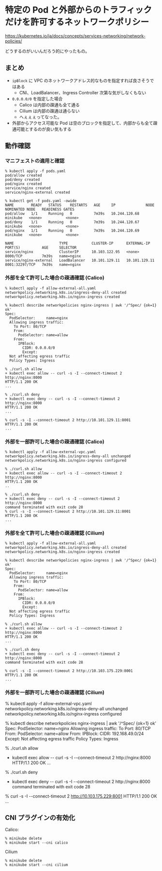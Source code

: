 # 特定の Pod と外部からのトラフィックだけを許可するネットワークポリシー

https://kubernetes.io/ja/docs/concepts/services-networking/network-policies/

どうするのがいいんだろう的にやったもの。

## まとめ

- `ipBlock` に VPC のネットワークアドレス的なものを指定すれば良さそうではある
  - CNI、LoadBalancer、Ingress Controller 次第な気がしなくもない
- `0.0.0.0/0` を指定した場合
   - Calico は内部の疎通も全て通る
   - Cilium は内部の疎通は通らない
   - へぇぇぇってなった。
- 外部からアクセス可能な Pod は空のブロックを指定して、内部からも全て疎通可能とするのが良い気もする

## 動作確認

### マニフェストの適用と確認

```console
% kubectl apply -f pods.yaml
pod/allow created
pod/deny created
pod/nginx created
service/nginx created
service/nginx-external created

% kubectl get -f pods.yaml -owide
NAME        READY   STATUS    RESTARTS   AGE     IP              NODE       NOMINATED NODE   READINESS GATES
pod/allow   1/1     Running   0          7m39s   10.244.120.68   minikube   <none>           <none>
pod/deny    1/1     Running   0          7m39s   10.244.120.67   minikube   <none>           <none>
pod/nginx   1/1     Running   0          7m39s   10.244.120.69   minikube   <none>           <none>

NAME                     TYPE           CLUSTER-IP      EXTERNAL-IP     PORT(S)          AGE     SELECTOR
service/nginx            ClusterIP      10.103.122.95   <none>          8000/TCP         7m39s   name=nginx
service/nginx-external   LoadBalancer   10.101.129.11   10.101.129.11   8001:32297/TCP   7m39s   name=nginx
```

### 外部を全て許可した場合の疎通確認 (Calico)

```console
% kubectl apply -f allow-external-all.yaml
networkpolicy.networking.k8s.io/ingress-deny-all created
networkpolicy.networking.k8s.io/nginx-ingress created

% kubectl describe networkpolicies nginx-ingress | awk '/^Spec/ {ok=1} ok'
Spec:
  PodSelector:     name=nginx
  Allowing ingress traffic:
    To Port: 80/TCP
    From:
      PodSelector: name=allow
    From:
      IPBlock:
        CIDR: 0.0.0.0/0
        Except:
  Not affecting egress traffic
  Policy Types: Ingress

% ./curl.sh allow
+ kubectl exec allow -- curl -s -I --connect-timeout 2 http://nginx:8000
HTTP/1.1 200 OK
...

% ./curl.sh deny
+ kubectl exec deny -- curl -s -I --connect-timeout 2 http://nginx:8000
HTTP/1.1 200 OK
...

% curl -s -I --connect-timeout 2 http://10.101.129.11:8001
HTTP/1.1 200 OK
...
```

### 外部を一部許可した場合の疎通確認 (Calico)

```console
% kubectl apply -f allow-external-vpc.yaml
networkpolicy.networking.k8s.io/ingress-deny-all unchanged
networkpolicy.networking.k8s.io/nginx-ingress configured

% ./curl.sh allow
+ kubectl exec allow -- curl -s -I --connect-timeout 2 http://nginx:8000
HTTP/1.1 200 OK
..

% ./curl.sh deny
+ kubectl exec deny -- curl -s -I --connect-timeout 2 http://nginx:8000
command terminated with exit code 28
% curl -s -I --connect-timeout 2 http://10.101.129.11:8001
HTTP/1.1 200 OK
...
```

### 外部を全て許可した場合の疎通確認 (Cilium)

```console
% kubectl apply -f allow-external-all.yaml
networkpolicy.networking.k8s.io/ingress-deny-all created
networkpolicy.networking.k8s.io/nginx-ingress created

% kubectl describe networkpolicies nginx-ingress | awk '/^Spec/ {ok=1} ok'
Spec:
  PodSelector:     name=nginx
  Allowing ingress traffic:
    To Port: 80/TCP
    From:
      PodSelector: name=allow
    From:
      IPBlock:
        CIDR: 0.0.0.0/0
        Except:
  Not affecting egress traffic
  Policy Types: Ingress

% ./curl.sh allow
+ kubectl exec allow -- curl -s -I --connect-timeout 2 http://nginx:8000
HTTP/1.1 200 OK
...

% ./curl.sh deny
+ kubectl exec deny -- curl -s -I --connect-timeout 2 http://nginx:8000
command terminated with exit code 28

% curl -s -I --connect-timeout 2 http://10.103.175.229:8001
HTTP/1.1 200 OK
...
```

### 外部を一部許可した場合の疎通確認 (Cilium)

% kubectl apply -f allow-external-vpc.yaml
networkpolicy.networking.k8s.io/ingress-deny-all unchanged
networkpolicy.networking.k8s.io/nginx-ingress configured

% kubectl describe networkpolicies nginx-ingress | awk '/^Spec/ {ok=1} ok'
Spec:
  PodSelector:     name=nginx
  Allowing ingress traffic:
    To Port: 80/TCP
    From:
      PodSelector: name=allow
    From:
      IPBlock:
        CIDR: 192.168.49.0/24
        Except:
  Not affecting egress traffic
  Policy Types: Ingress

% ./curl.sh allow
+ kubectl exec allow -- curl -s -I --connect-timeout 2 http://nginx:8000
HTTP/1.1 200 OK
...

% ./curl.sh deny
+ kubectl exec deny -- curl -s -I --connect-timeout 2 http://nginx:8000
command terminated with exit code 28

% curl -s -I --connect-timeout 2 http://10.103.175.229:8001
HTTP/1.1 200 OK
...

## CNI プラグインの有効化

Calico:

```console
% minikube delete
% minikube start --cni calico
```

Cilium

```console
% minikube delete
% minikube start --cni cilium
```
